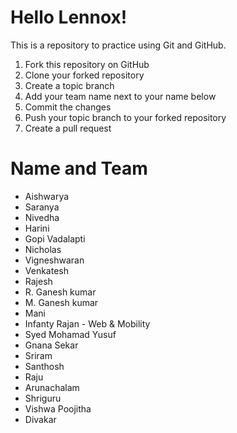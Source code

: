 # Hello Lennox!

This is a repository to practice using Git and GitHub.

  1. Fork this repository on GitHub
  2. Clone your forked repository
  3. Create a topic branch
  4. Add your team name next to your name below
  5. Commit the changes
  6. Push your topic branch to your forked repository
  7. Create a pull request

# Name and Team

  * Aishwarya
  * Saranya
  * Nivedha
  * Harini
  * Gopi Vadalapti
  * Nicholas
  * Vigneshwaran
  * Venkatesh
  * Rajesh
  * R. Ganesh kumar
  * M. Ganesh kumar  
  * Mani
  * Infanty Rajan - Web & Mobility
  * Syed Mohamad Yusuf
  * Gnana Sekar
  * Sriram
  * Santhosh
  * Raju
  * Arunachalam
  * Shriguru
  * Vishwa Poojitha
  * Divakar